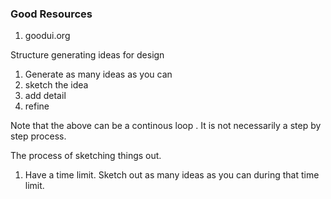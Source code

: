 ### Good Resources
1. goodui.org

Structure generating ideas for design
1. Generate as many ideas as you can
2. sketch the idea 
3. add detail 
4. refine

Note that the above can be a continous loop . It is not necessarily a step by step process. 

The process of sketching things out. 
1. Have a time limit. Sketch out as many ideas as you can during that time limit. 